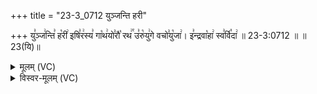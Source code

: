 +++
title = "23-3_0712 युञ्जन्ति हरी"

+++
यु꣣ञ्ज꣢न्ति꣣ ह꣡री꣢ इषि꣣र꣢स्य꣣ गा꣡थ꣢यो꣣रौ꣡ रथ꣢꣯ उ꣣रु꣡यु꣢गे वचो꣣यु꣡जा꣢। इ꣣न्द्रवा꣡हा꣢ स्व꣣र्वि꣡दा꣢ ॥ 23-3:0712 ॥ ॥23(यि)॥

<details><summary>मूलम् (VC)</summary>

यु꣣ञ्ज꣢न्ति꣣ ह꣡री꣢ इषि꣣र꣢स्य꣣ गा꣡थ꣢यो꣣रौ꣡ रथ꣢꣯ उ꣣रु꣡यु꣢गे वचो꣣यु꣡जा꣢ । इ꣣न्द्रवा꣡हा꣢ स्व꣣र्वि꣡दा꣢ ॥७१२॥
</details>

<details><summary>विस्वर-मूलम् (VC)</summary>

युञ्जन्ति हरी इषिरस्य गाथयोरौ रथ उरुयुगे वचोयुजा । इन्द्रवाहा स्वर्विदा ॥७१२॥
</details>